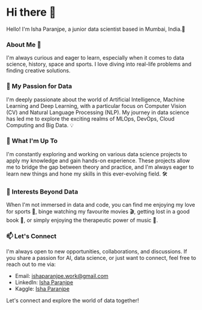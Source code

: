 # Hi there 👋

Hello! I'm Isha Paranjpe, a junior data scientist based in Mumbai, India.🌆

### About Me 🚀

I'm always curious and eager to learn, especially when it comes to data science, history, space and sports. 
I love diving into real-life problems and finding creative solutions. 

### 🌟 My Passion for Data

I'm deeply passionate about the world of Artificial Intelligence, Machine Learning and Deep Learning, with a particular focus on Computer Vision (CV) and Natural Language Processing (NLP). 
My journey in data science has led me to explore the exciting realms of MLOps, DevOps, Cloud Computing and Big Data. 💡

### 💼 What I'm Up To

I'm constantly exploring and working on various data science projects to apply my knowledge and gain hands-on experience. 
These projects allow me to bridge the gap between theory and practice, and I'm always eager to learn new things and hone my skills in this ever-evolving field. 🛠️

### 🌱 Interests Beyond Data

When I'm not immersed in data and code, you can find me enjoying my love for sports 🏀, binge watching my favourite movies 🎬, getting lost in a good book 📖, or simply enjoying the therapeutic power of music 🎵.

### 📫 Let's Connect

I'm always open to new opportunities, collaborations, and discussions. If you share a passion for AI, data science, or just want to connect, feel free to reach out to me via:
- Email: [ishaparanjpe.work@gmail.com](mailto:ishaparanjpe.work@gmail.com)
- LinkedIn: [Isha Paranjpe](https://www.linkedin.com/in/isha-paranjpe/)
- Kaggle: [Isha Paranjpe](https://www.kaggle.com/ishaparanjpe)

Let's connect and explore the world of data together! 
